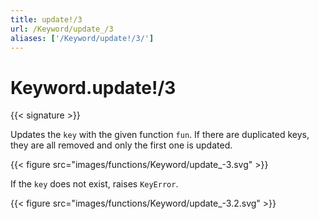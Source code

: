 ```yaml
---
title: update!/3
url: /Keyword/update_/3
aliases: ['/Keyword/update!/3/']
---
```


# Keyword.update!/3

{{< signature >}}

Updates the `key` with the given function `fun`.
If there are duplicated keys, they are all removed and only the first one is updated.

{{< figure src="images/functions/Keyword/update_-3.svg" >}}

If the `key` does not exist, raises `KeyError`.

{{< figure src="images/functions/Keyword/update_-3.2.svg" >}}
